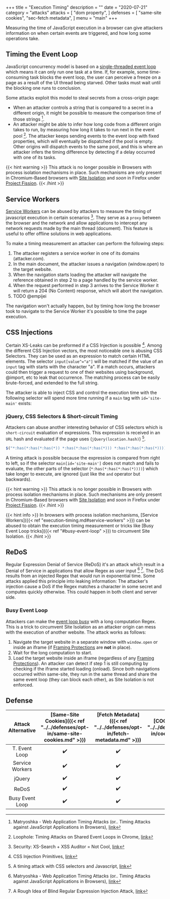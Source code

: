 +++
title = "Execution Timing"
description = ""
date = "2020-07-21"
category = "attacks"
attacks = [
    "dom property",
]
defenses = [
    "same-site cookies",
    "sec-fetch metadata",
]
menu = "main"
+++

Measuring the time of JavaScript execution in a browser can give attackers information on when certain events are triggered, and how long some operations take. 

## Timing the Event Loop

JavaScript concurrency model is based on a [single-threaded event loop](https://developer.mozilla.org/en-US/docs/Web/JavaScript/EventLoop) which means it can only run one task at a time. If, for example, some time-consuming task blocks the event loop, the user can perceive a freeze on a page as a result of the UI thread being starved. Other tasks must wait until the blocking one runs to conclusion. 

Some attacks exploit this model to steal secrets from a cross-origin page:

- When an attacker controls a string that is compared to a secret in a different origin, it might be possible to measure the comparison time of those strings [^2].
- An attacker might be able to infer how long code from a different origin takes to run, by measuring how long it takes to run next in the event pool [^1]. The attacker keeps sending events to the event loop with fixed properties, which will eventually be dispatched if the pool is empty. Other origins will dispatch events to the same pool, and this is where an attacker infers the timing difference by detecting if a delay occurred with one of its tasks.

{{< hint warning >}}
This attack is no longer possible in Browsers with process isolation mechanisms in place. Such mechanisms are only present in Chromium-Based browsers with [Site Isolation](https://www.chromium.org/Home/chromium-security/site-isolation) and *soon* in Firefox under [Project Fission](https://wiki.mozilla.org/Project_Fission).
{{< /hint >}}

## Service Workers

[Service Workers](https://developer.mozilla.org/en-US/docs/Web/API/Service_Worker_API) can be abused by attackers to measure the timing of javascript execution in certain scenarios [^4]. They serve as a `proxy` between the browser and the network and allow applications to intercept any network requests made by the main thread (document). This feature is useful to offer offline solutions in web applications.

To make a timing measurement an attacker can perform the following steps:

1. The attacker registers a service worker in one of its domains (attacker.com).
2. In the main document, the attacker issues a navigation (window.open) to the target website.
3. When the navigation starts loading the attacker will navigate the reference obtained in step 2 to a page handled by the service worker.
4. When the request performed in step 3 arrives to the Service Worker it will return a 204 (No Content) response, which will abort the navigation.
5. TODO @empijei <!--TODO(empijei): Can you complete this step? -->

The navigation won't actually happen, but by timing how long the browser took to navigate to the Service Worker it's possible to time the page execution.

<!--TODO(manuelvsousa): This can also be used to detect a navigation. Maybe we should add it to the navigations article as well? -->

## CSS Injections

Certain XS-Leaks can be preformed if a CSS Injection is possible [^6]. Among the different CSS Injection vectors, the most noticeable one is abusing CSS Selectors. They can be used as an expression to match certain HTML elements. The selector `input[value^="a"]` will be matched if the value of an `input` tag with starts with the character "a". If a match occurs, attackers could then trigger a request to one of their websites using background, @import, etc to leak that occurrence. The matching process can be easily brute-forced, and extended to the full string.

The attacker is able to inject CSS and control the execution time with the following selector will spend more time running if a `main` tag with `id='site-main'` exists:

### jQuery, CSS Selectors & Short-circuit Timing

Attackers can abuse another interesting behavior of CSS selectors which is `short-circuit` evaluation of expressions. This expression is received in an `URL` hash and evaluated if the page uses (`jQuery(location.hash)`) [^3].

```javascript
$("*:has(*:has(*:has(*)) *:has(*:has(*:has(*))) *:has(*:has(*:has(*)))) main[id='site-main']")
```

A timing attack is possible because the expression is compared from right to left, so if the selector `main[id='site-main']` does not match and fails to evaluate, the other parts of the selector (`*:has(*:has(*:has(*))))`) which take longer to execute, are ignored (just like the `and` operator but backwards).

{{< hint warning >}}
This attack is no longer possible in Browsers with process isolation mechanisms in place. Such mechanisms are only present in Chromium-Based browsers with [Site Isolation](https://www.chromium.org/Home/chromium-security/site-isolation) and *soon* in Firefox under [Project Fission](https://wiki.mozilla.org/Project_Fission).
{{< /hint >}}

{{< hint info >}}
In browsers with process isolation mechanisms, [Service Workers]({{< ref "execution-timing.md#service-workers" >}}) can be abused to obtain the execution timing measurement or tricks like [Busy Event Loop tricks]({{< ref "#busy-event-loop" >}}) to circumvent Site Isolation.
{{< /hint >}}

## ReDoS

Regular Expression Denial of Service (ReDoS) it's an attack which result in a Denial of Service in applications that allow Regex as user input [^2] [^5]. The DoS results from an injected Regex that would run in exponential time. Some attacks applied this principle into leaking information: The attacker's injection cause a DoS if the Regex matches a character in some secret and computes quickly otherwise. This could happen in both client and server side.

### Busy Event Loop

Attackers can make the [event loop busy](https://gist.github.com/terjanq/60b4ae4ce7491a0f3104e62e2ab07c87#file-iframes-html-L11-L33) with a long computation Regex. This is a trick to circumvent Site Isolation as an attacker origin can mess with the execution of another website. The attack works as follows:

1. Navigate the target website in a separate window with `window.open` or inside an iframe (if [Framing Protections](https://TODO) are **not** in place).
2. Wait for the long computation to start.
3. Load the target website inside an iframe (regardless of any [Framing Protections](https://TODO)). An attacker can detect if step 1 is still computing by checking if the iframe started loading (onload). Since both navigations occurred within same-site, they run in the same thread and share the same event loop (they can block each other), as Site Isolation is not enforced.

## Defense

| Attack Alternative  | [Same-Site Cookies]({{< ref "../../defenses/opt-in/same-site-cookies.md" >}})  | [Fetch Metadata]({{< ref "../../defenses/opt-in/fetch-metadata.md" >}})  | [COOP]({{< ref "../../defenses/opt-in/coop.md" >}})  |  [Framing Protections]({{< ref "../../defenses/opt-in/xfo.md" >}}) |
|:-------------------:|:------------------:|:---------------:|:-----:|:--------------------:|
| T. Event Loop       |         ✔️         |      ✔️         |  ❌   |          ❌         |
| Service Workers     |         ✔️         |      ✔️         |  ❌   |          ❌         |
| jQuery              |         ✔️         |      ✔️         |  ❌   |          ❌         |
| ReDoS               |         ✔️         |      ✔️         |  ❌   |          ❌         |
| Busy Event Loop     |         ✔️         |      ✔️         |  ❌   |          ✔️         |

[^1]: Loophole: Timing Attacks on Shared Event Loops in Chrome, [link](https://www.usenix.org/system/files/conference/usenixsecurity17/sec17-vila.pdf)
[^2]: Matryoshka - Web Application Timing Attacks (or.. Timing Attacks against JavaScript Applications in Browsers), [link](https://sirdarckcat.blogspot.com/2014/05/matryoshka-web-application-timing.html)
[^3]: A timing attack with CSS selectors and Javascript, [link](https://blog.sheddow.xyz/css-timing-attack/)
[^4]: Security: XS-Search + XSS Auditor = Not Cool, [link](https://bugs.chromium.org/p/chromium/issues/detail?id=922829)
[^5]: A Rough Idea of Blind Regular Expression Injection Attack, [link](https://diary.shift-js.info/blind-regular-expression-injection/)
[^6]: CSS Injection Primitives, [link](https://x-c3ll.github.io/posts/CSS-Injection-Primitives/)
